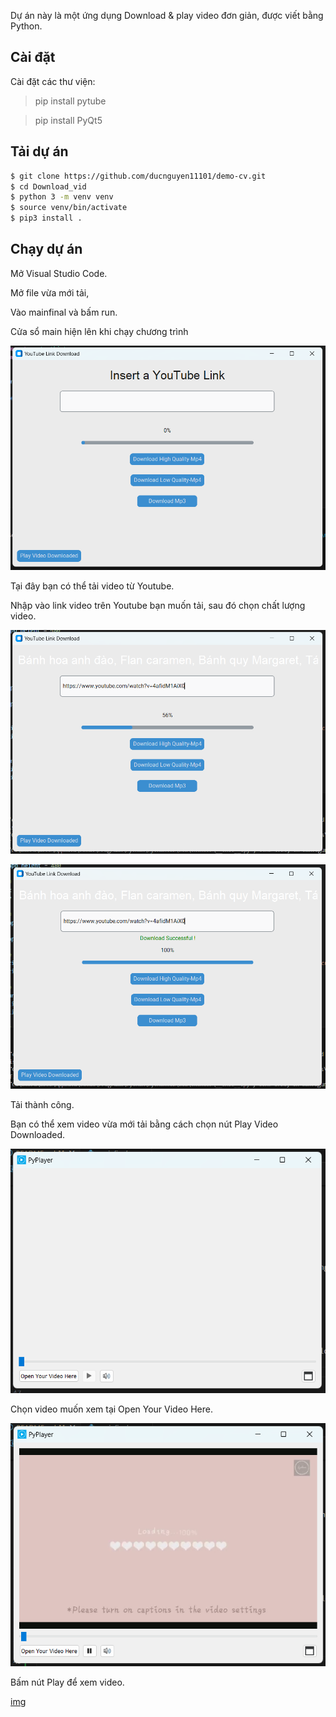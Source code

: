 Dự án này là một ứng dụng Download & play video đơn giản, được viết bằng Python.

## Cài đặt

Cài đặt các thư viện:

> pip install pytube

> pip install PyQt5

## Tải dự án

```bash
$ git clone https://github.com/ducnguyen11101/demo-cv.git
$ cd Download_vid
$ python 3 -m venv venv
$ source venv/bin/activate
$ pip3 install .
```

## Chạy dự án

Mở Visual Studio Code.

Mở file vừa mới tải,

Vào mainfinal và bấm run.

Cửa sổ main hiện lên khi chạy chương trình 

![img](./img/img1.png)

Tại đây bạn có thể tải video từ Youtube. 

Nhập vào link video trên Youtube bạn muốn tải, sau đó chọn chất lượng video.

![img](./img/img2.png)

![img](./img/img3.png)

Tải thành công.

Bạn có thể xem video vừa mới tải bằng cách chọn nút Play Video Downloaded.

![img](./img/img4.png)

Chọn video muốn xem tại Open Your Video Here.

![img](./img/img5.png)

Bấm nút Play để xem video.

[img](pyvid.zip)
